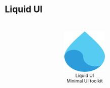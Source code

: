 # Liquid UI

<div align="center">
	<br/>
	<br/>
	<img width="128" height="128" src="media/logo.svg" alt="LiquidUI">
	<br/>
    Liquid UI
	<br/>
Minimal UI toolkit
	<br/>
</div>
